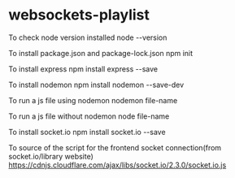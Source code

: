 # websockets-playlist

To check node version installed
node --version

To install package.json and package-lock.json
npm init

To install express
npm install express --save

To install nodemon
npm install nodemon --save-dev

To run a js file using nodemon
nodemon file-name

To run a js file without nodemon
node file-name

To install socket.io
npm install socket.io --save

To source of the script for the frontend socket connection(from socket.io/library website)
https://cdnjs.cloudflare.com/ajax/libs/socket.io/2.3.0/socket.io.js
